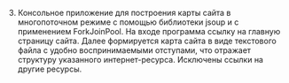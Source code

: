 3.	Консольное приложение для построения карты сайта в многопоточном режиме с помощью библиотеки jsoup и с применением ForkJoinPool. На входе программа ссылку на главную страницу сайта. Далее формируется карта сайта в виде текстового файла с удобно воспринимаемыми отступами, что отражает структуру указанного интернет-ресурса. Исключены ссылки на другие ресурсы. 
